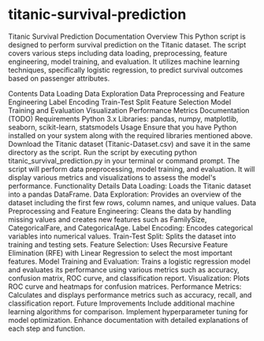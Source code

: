 # titanic-survival-prediction
Titanic Survival Prediction Documentation
Overview
This Python script is designed to perform survival prediction on the Titanic dataset. The script covers various steps including data loading, preprocessing, feature engineering, model training, and evaluation. It utilizes machine learning techniques, specifically logistic regression, to predict survival outcomes based on passenger attributes.

Contents
Data Loading
Data Exploration
Data Preprocessing and Feature Engineering
Label Encoding
Train-Test Split
Feature Selection
Model Training and Evaluation
Visualization
Performance Metrics
Documentation (TODO)
Requirements
Python 3.x
Libraries: pandas, numpy, matplotlib, seaborn, scikit-learn, statsmodels
Usage
Ensure that you have Python installed on your system along with the required libraries mentioned above.
Download the Titanic dataset (Titanic-Dataset.csv) and save it in the same directory as the script.
Run the script by executing python titanic_survival_prediction.py in your terminal or command prompt.
The script will perform data preprocessing, model training, and evaluation. It will display various metrics and visualizations to assess the model's performance.
Functionality Details
Data Loading: Loads the Titanic dataset into a pandas DataFrame.
Data Exploration: Provides an overview of the dataset including the first few rows, column names, and unique values.
Data Preprocessing and Feature Engineering: Cleans the data by handling missing values and creates new features such as FamilySize, CategoricalFare, and CategoricalAge.
Label Encoding: Encodes categorical variables into numerical values.
Train-Test Split: Splits the dataset into training and testing sets.
Feature Selection: Uses Recursive Feature Elimination (RFE) with Linear Regression to select the most important features.
Model Training and Evaluation: Trains a logistic regression model and evaluates its performance using various metrics such as accuracy, confusion matrix, ROC curve, and classification report.
Visualization: Plots ROC curve and heatmaps for confusion matrices.
Performance Metrics: Calculates and displays performance metrics such as accuracy, recall, and classification report.
Future Improvements
Include additional machine learning algorithms for comparison.
Implement hyperparameter tuning for model optimization.
Enhance documentation with detailed explanations of each step and function.
